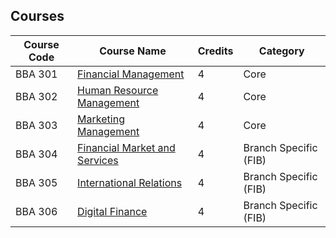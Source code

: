 ## Courses 


|Course Code|Course Name|Credits|Category|
|---|---|---|---|
|BBA 301|[Financial Management](FM/Unit-1%20Introduction%20to%20Financial%20management/1.1%20Meaning%20of%20finance%20and%20financial%20management.md)|4|Core|
|BBA 302|[Human Resource Management](HRM/Unit-1%20Introduction/1.1%20Concept%20of%20HRM.md)|4|Core|
|BBA 303|[Marketing Management](MM/Unit-1%20Introduction%20to%20Marketing%20Fundamentals/1.1%20Meaning%20Definition%20marketing.md)|4|Core|
|BBA 304|[Financial Market and Services](FMS%20%28IFS%29/Unit-1%20Introduction%20to%20Financial%20System/1.1%20Introduction%20-%20Meaning.md)|4|Branch Specific (FIB)|
|BBA 305|[International Relations](IR/Unit%20-1%20Introduction%20to%20International%20Relations/1.1%20Introduction%20to%20International%20Relations.md)|4|Branch Specific (FIB)|
|BBA 306|[Digital Finance](DF/Unit-1/1.1%20Intro%20to%20Digital%20Currency.md)|4|Branch Specific (FIB)|

